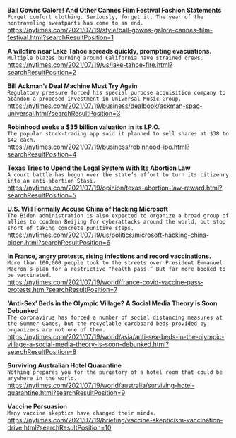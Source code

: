 **Ball Gowns Galore! And Other Cannes Film Festival Fashion Statements**\
`Forget comfort clothing. Seriously, forget it. The year of the nontraveling sweatpants has come to an end.`\
https://nytimes.com/2021/07/19/style/ball-gowns-galore-cannes-film-festival.html?searchResultPosition=1

**A wildfire near Lake Tahoe spreads quickly, prompting evacuations.**\
`Multiple blazes burning around California have strained crews.`\
https://nytimes.com/2021/07/19/us/lake-tahoe-fire.html?searchResultPosition=2

**Bill Ackman’s Deal Machine Must Try Again**\
`Regulatory pressure forced his special purpose acquisition company to abandon a proposed investment in Universal Music Group.`\
https://nytimes.com/2021/07/19/business/dealbook/ackman-spac-universal.html?searchResultPosition=3

**Robinhood seeks a $35 billion valuation in its I.P.O.**\
`The popular stock-trading app said it planned to sell shares at $38 to $42 each.`\
https://nytimes.com/2021/07/19/business/robinhood-ipo.html?searchResultPosition=4

**Texas Tries to Upend the Legal System With Its Abortion Law**\
`A court battle has begun over the state’s effort to turn its citizenry into an anti-abortion Stasi. `\
https://nytimes.com/2021/07/19/opinion/texas-abortion-law-reward.html?searchResultPosition=5

**U.S. Will Formally Accuse China of Hacking Microsoft**\
`The Biden administration is also expected to organize a broad group of allies to condemn Beijing for cyberattacks around the world, but stop short of taking concrete punitive steps.`\
https://nytimes.com/2021/07/19/us/politics/microsoft-hacking-china-biden.html?searchResultPosition=6

**In France, angry protests, rising infections and record vaccinations.**\
`More than 100,000 people took to the streets over President Emmanuel Macron’s plan for a restrictive “health pass.” But far more booked to be vaccinated.`\
https://nytimes.com/2021/07/19/world/france-covid-vaccine-pass-protests.html?searchResultPosition=7

**‘Anti-Sex’ Beds in the Olympic Village? A Social Media Theory is Soon Debunked**\
`The coronavirus has forced a number of social distancing measures at the Summer Games, but the recyclable cardboard beds provided by organizers are not one of them.`\
https://nytimes.com/2021/07/19/world/asia/anti-sex-beds-in-the-olympic-village-a-social-media-theory-is-soon-debunked.html?searchResultPosition=8

**Surviving Australian Hotel Quarantine**\
`Nothing prepares you for the purgatory of a hotel room that could be anywhere in the world.`\
https://nytimes.com/2021/07/19/world/australia/surviving-hotel-quarantine.html?searchResultPosition=9

**Vaccine Persuasion**\
`Many vaccine skeptics have changed their minds.`\
https://nytimes.com/2021/07/19/briefing/vaccine-skepticism-vaccination-drive.html?searchResultPosition=10

